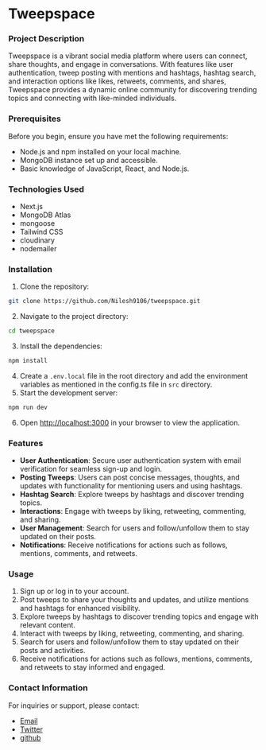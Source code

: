 # Tweepspace

### Project Description

Tweepspace is a vibrant social media platform where users can connect, share thoughts, and engage in conversations. With features like user authentication, tweep posting with mentions and hashtags, hashtag search, and interaction options like likes, retweets, comments, and shares, Tweepspace provides a dynamic online community for discovering trending topics and connecting with like-minded individuals.

### Prerequisites

Before you begin, ensure you have met the following requirements:

- Node.js and npm installed on your local machine.
- MongoDB instance set up and accessible.
- Basic knowledge of JavaScript, React, and Node.js.

### Technologies Used

- Next.js
- MongoDB Atlas
- mongoose
- Tailwind CSS
- cloudinary
- nodemailer

### Installation

1. Clone the repository:

```sh
git clone https://github.com/Nilesh9106/tweepspace.git
```

2. Navigate to the project directory:

```sh
cd tweepspace
```

3. Install the dependencies:

```sh
npm install
```

4. Create a `.env.local` file in the root directory and add the environment variables as mentioned in the config.ts file in `src` directory.
5. Start the development server:

```sh
npm run dev
```

6. Open [http://localhost:3000](http://localhost:3000) in your browser to view the application.

### Features

- **User Authentication**: Secure user authentication system with email verification for seamless sign-up and login.
- **Posting Tweeps**: Users can post concise messages, thoughts, and updates with functionality for mentioning users and using hashtags.
- **Hashtag Search**: Explore tweeps by hashtags and discover trending topics.
- **Interactions**: Engage with tweeps by liking, retweeting, commenting, and sharing.
- **User Management**: Search for users and follow/unfollow them to stay updated on their posts.
- **Notifications**: Receive notifications for actions such as follows, mentions, comments, and retweets.

### Usage

1. Sign up or log in to your account.
2. Post tweeps to share your thoughts and updates, and utilize mentions and hashtags for enhanced visibility.
3. Explore tweeps by hashtags to discover trending topics and engage with relevant content.
4. Interact with tweeps by liking, retweeting, commenting, and sharing.
5. Search for users and follow/unfollow them to stay updated on their posts and activities.
6. Receive notifications for actions such as follows, mentions, comments, and retweets to stay informed and engaged.

### Contact Information

For inquiries or support, please contact:

- [Email](mailto:nileshdarji28200@gmail.com)
- [Twitter](https://twitter.com/thenileshdarji)
- [github](https://github.com/Nilesh9106)
